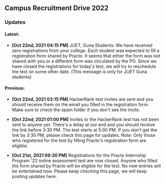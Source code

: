 ## Campus Recruitment Drive 2022
### Updates

#### Latest:

- **\[Oct 22nd, 2021 04:15 PM\]** JUET, Guna Students: We have received zero registrations from your college. Each student was expected to fill a registration form shared by Practo. It seems that either the form was not shared with you or a different form was circulated by the PO. Since we have closed the registrations for today's test, we will try to reschedule the test on some other date. (This message is only for JUET Guna students)

#### Previous:

- **\[Oct 22nd, 2021 03:15 PM\]** HackerRank test invites are sent and you should receive them on the email you filled in the registration form. Make sure to check the spam folder if you don't see the invite.

- **\[Oct 22nd, 2021 01:00 PM\]** Invites to the HackerRank test has not been sent to anyone yet. There's a delay at our end and you should receive the link before 3:30 PM. The test starts at 5:00 PM. If you don't get the link by 3:30 PM, please check this page for updates.
Note: Only those who registered for the test by filling Practo's registration form are eligible.


- **\[Oct 21st, 2021 09:30 PM\]** Registrations for the Practo Internship Program '22 online assessment test are now closed. Anyone who filled the form shared by Practo will be eligible for the test. No new entries will be entertained now. Please keep checking this page, we will keep posting updates here.
